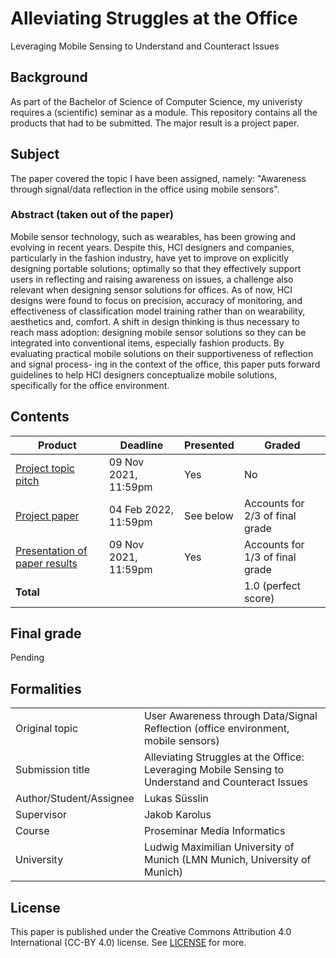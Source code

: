 # Alleviating Struggles at the Office
Leveraging Mobile Sensing to Understand and Counteract Issues

## Background
As part of the Bachelor of Science of Computer Science, my univeristy requires a (scientific) seminar as a module. This repository contains all the products that had to be submitted. The major result is a project paper.

## Subject
The paper covered the topic I have been assigned, namely: "Awareness through signal/data reflection in the office using mobile sensors".

### Abstract (taken out of the paper)
Mobile sensor technology, such as wearables, has been growing and evolving in recent years. Despite this, HCI designers and companies, particularly in the fashion industry, have yet to improve on explicitly designing portable solutions; optimally so that they effectively support users in reflecting and raising awareness on issues, a challenge also relevant when designing sensor solutions for offices. As of now, HCI designs were found to focus on precision, accuracy of monitoring, and effectiveness of classification model training rather than on wearability, aesthetics and, comfort. A shift in design thinking is thus necessary to reach mass adoption: designing mobile sensor solutions so they can be integrated into conventional items, especially fashion products. By evaluating practical mobile solutions on their supportiveness of reflection and signal process- ing in the context of the office, this paper puts forward guidelines to help HCI designers conceptualize mobile solutions, specifically for the office environment.

## Contents
|Product|Deadline|Presented|Graded|
|-------|--------|---------|------|
|[Project topic pitch](/Suesslin_User-Awareness-through-Signal-Reflection-Office-Environment-Mobile-Sensors_Spr.pdf)|09 Nov 2021, 11:59pm|Yes|No|
|[Project paper](/Suesslin_Alleviating-Struggles-at-the-Office_Pa.pdf)|04 Feb 2022, 11:59pm|See below|Accounts for 2/3 of final grade|
|[Presentation of paper results](/Suesslin_Alleviating-Struggles-at-the-Office_FPr.pdf)|09 Nov 2021, 11:59pm|Yes|Accounts for 1/3 of final grade|
|**Total**|||1.0 (perfect score)|

## Final grade
Pending

## Formalities 
|||
|-------------|--------|
|Original topic|User Awareness through Data/Signal Reflection (office environment, mobile sensors)|
|Submission title|Alleviating Struggles at the Office: Leveraging Mobile Sensing to Understand and Counteract Issues|
|Author/Student/Assignee|Lukas Süsslin|
|Supervisor|Jakob Karolus|
|Course|Proseminar Media Informatics|
|University| Ludwig Maximilian University of Munich (LMN Munich, University of Munich)|

## License
This paper is published under the Creative Commons Attribution 4.0 International (CC-BY 4.0) license. See [LICENSE](/LICENSE) for more.
